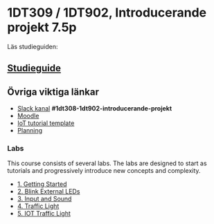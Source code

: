 # 1DT309 / 1DT902, Introducerande projekt 7.5p


Läs studieguiden:

## [**Studieguide**](study_guide_1DT308.md)


## Övriga viktiga länkar


- [Slack kanal](coursepress.lnu.se) **#1dt308-1dt902-introducerande-projekt**
- [Moodle](https://mymoodle.lnu.se/course/view.php?id=49031)
- [IoT tutorial template](report_template.md)
- [Planning](planning.md)


### Labs

This course consists of several labs. The labs are designed to start as tutorials and progressively introduce new concepts and complexity. 

* [1. Getting Started](labs/1_getting_started.md)
* [2. Blink External LEDs](labs/2_blink_led.md)
* [3. Input and Sound](labs/3_input.md)
* [4. Traffic Light](labs/4_traffic_light.md) 
* [5. IOT Traffic Light](labs/5_iot_traffic_light.md)

